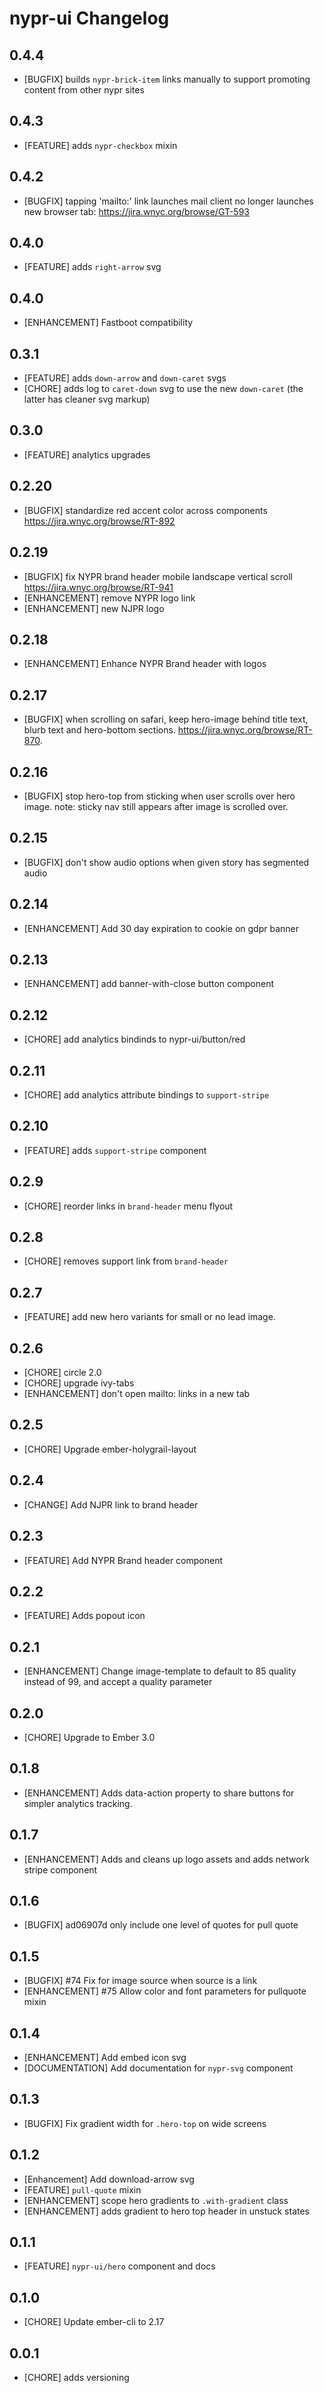 # nypr-ui Changelog

## 0.4.4

- [BUGFIX] builds `nypr-brick-item` links manually to support promoting content from other nypr sites

## 0.4.3

- [FEATURE] adds `nypr-checkbox` mixin

## 0.4.2

- [BUGFIX] tapping 'mailto:' link launches mail client no longer launches new browser tab: https://jira.wnyc.org/browse/GT-593

## 0.4.0
- [FEATURE] adds `right-arrow` svg

## 0.4.0
- [ENHANCEMENT] Fastboot compatibility

## 0.3.1
- [FEATURE] adds `down-arrow` and `down-caret` svgs
- [CHORE] adds log to `caret-down` svg to use the new `down-caret` (the latter has cleaner svg markup)

## 0.3.0
- [FEATURE] analytics upgrades

## 0.2.20
- [BUGFIX] standardize red accent color across components https://jira.wnyc.org/browse/RT-892

## 0.2.19
- [BUGFIX] fix NYPR brand header mobile landscape vertical scroll https://jira.wnyc.org/browse/RT-941
- [ENHANCEMENT] remove NYPR logo link
- [ENHANCEMENT] new NJPR logo

## 0.2.18
- [ENHANCEMENT] Enhance NYPR Brand header with logos

## 0.2.17
- [BUGFIX] when scrolling on safari, keep hero-image behind title text, blurb text and hero-bottom sections. https://jira.wnyc.org/browse/RT-870.

## 0.2.16
- [BUGFIX] stop hero-top from sticking when user scrolls over hero image. note: sticky nav still appears after image is scrolled over.

## 0.2.15
- [BUGFIX] don't show audio options when given story has segmented audio

## 0.2.14
- [ENHANCEMENT] Add 30 day expiration to cookie on gdpr banner

## 0.2.13
- [ENHANCEMENT] add banner-with-close button component

## 0.2.12
- [CHORE] add analytics bindinds to nypr-ui/button/red

## 0.2.11
- [CHORE] add analytics attribute bindings to `support-stripe`

## 0.2.10
- [FEATURE] adds `support-stripe` component

## 0.2.9
- [CHORE] reorder links in `brand-header` menu flyout

## 0.2.8
- [CHORE] removes support link from `brand-header`

## 0.2.7
- [FEATURE] add new hero variants for small or no lead image.

## 0.2.6
- [CHORE] circle 2.0
- [CHORE] upgrade ivy-tabs
- [ENHANCEMENT] don't open mailto: links in a new tab

## 0.2.5
- [CHORE] Upgrade ember-holygrail-layout

## 0.2.4
- [CHANGE] Add NJPR link to brand header

## 0.2.3
- [FEATURE] Add NYPR Brand header component

## 0.2.2
- [FEATURE] Adds popout icon

## 0.2.1
- [ENHANCEMENT] Change image-template to default to 85 quality instead of 99, and accept a quality parameter

## 0.2.0
- [CHORE] Upgrade to Ember 3.0

## 0.1.8
- [ENHANCEMENT] Adds data-action property to share buttons for simpler analytics tracking.

## 0.1.7
- [ENHANCEMENT] Adds and cleans up logo assets and adds network stripe component

## 0.1.6
- [BUGFIX] ad06907d only include one level of quotes for pull quote

## 0.1.5
- [BUGFIX] #74 Fix for image source when source is a link
- [ENHANCEMENT] #75 Allow color and font parameters for pullquote mixin

## 0.1.4
- [ENHANCEMENT] Add embed icon svg
- [DOCUMENTATION] Add documentation for `nypr-svg` component

## 0.1.3
- [BUGFIX] Fix gradient width for `.hero-top` on wide screens

## 0.1.2
- [Enhancement] Add download-arrow svg
- [FEATURE] `pull-quote` mixin
- [ENHANCEMENT] scope hero gradients to `.with-gradient` class
- [ENHANCEMENT] adds gradient to hero top header in unstuck states

## 0.1.1
- [FEATURE] `nypr-ui/hero` component and docs

## 0.1.0
- [CHORE] Update ember-cli to 2.17

## 0.0.1
- [CHORE] adds versioning
